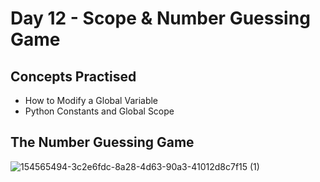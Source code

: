 # Day 12 - Scope & Number Guessing Game
## Concepts Practised
- How to Modify a Global Variable
- Python Constants and Global Scope
## The Number Guessing Game
![154565494-3c2e6fdc-8a28-4d63-90a3-41012d8c7f15 (1)](https://github.com/shondsouza/100-Days-of-Code-Python/assets/138319148/692cd98d-ac5f-4ab3-b2bb-51dc5e0694d9)
